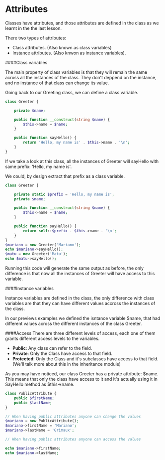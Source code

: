 # Attributes

Classes have attributes, and those attributes are defined in the class as we learnt in the 
the last lesson.

There two types of attributes:

- Class attributes. (Also known as class variables)
- Instance attributes.  (Also knwon as instance variables).

####Class variables

The main property of class variables is that they will remain the same across all the instances of the class.
They don't deppend on the instance, and no instance of that class can change its value.

Going back to our Greeting class, we can define a class variable.

```php
class Greeter {

	private $name;

	public function __construct(string $name) {
		$this->name = $name;
	}

	public function sayHello() {
		return 'Hello, my name is' . $this->name . '\n';
    }
}
```

If we take a look at this class, all the instances of Greeter will sayHello with same prefix: 'Hello, my name is'.

We could, by design extract that prefix as a class variable.

```php
class Greeter {

    private static $prefix = 'Hello, my name is';
	private $name;

	public function __construct(string $name) {
		$this->name = $name;
	}

	public function sayHello() {
		return self::$prefix . $this->name . '\n';
    }
}
$mariano = new Greeter('Mariano');
echo $mariano->sayHello();
$matu = new Greeter('Matu');
echo $matu->sayHello();
```
Running this code will generate the same output as before, the only difference is that now all the instances
of Greeter will have access to this variable.

####Instance variables 

Instance variables are defined in the class, the only difference with class variables are that they can have different values 
accross the instances of the class. 

In our previews examples we defined the isntance variable $name, that had different values across the different instances of 
the  class Greeter.


####Access
There are three different levels of access, each one of them grants different access levels to the variables.

* **Public**: Any class can refer to the field.
* **Private**:  Only the Class have access to that field.
* **Protected**:  Only the Class and it's subclasses have access to that field. (We'll talk more about this in the inheritance module)

As you may have noticed, our class Greeter has a private attribute: $name. This means that only the class have access to it
and it's actually using it in SayHello method as $this->name. 


```php
class PublicAttribute {
    public $firstName;
    public $lastName;
}

// When having public attributes anyone can change the values
$mariano = new PublicAttribute();
$mariano->firstName = 'Mariano';
$mariano->lastName = 'Grimaux';

// When having public attributes anyone can access the values

echo $mariano->firstName;
echo $mariano->lastName;

```

